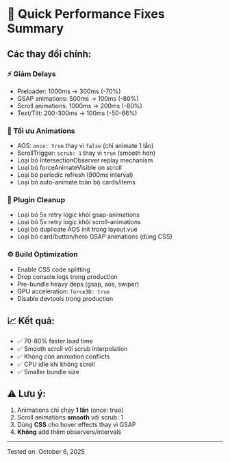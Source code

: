 # 🚀 Quick Performance Fixes Summary

## Các thay đổi chính:

### ⚡ Giảm Delays

- Preloader: 1000ms → 300ms (-70%)
- GSAP animations: 500ms → 100ms (-80%)
- Scroll animations: 1000ms → 200ms (-80%)
- Text/Tilt: 200-300ms → 100ms (-50-66%)

### 🎯 Tối ưu Animations

- AOS: `once: true` thay vì `false` (chỉ animate 1 lần)
- ScrollTrigger: `scrub: 1` thay vì `true` (smooth hơn)
- Loại bỏ IntersectionObserver replay mechanism
- Loại bỏ forceAnimateVisible on scroll
- Loại bỏ periodic refresh (900ms interval)
- Loại bỏ auto-animate toàn bộ cards/items

### 🔧 Plugin Cleanup

- Loại bỏ 5x retry logic khỏi gsap-animations
- Loại bỏ 5x retry logic khỏi scroll-animations
- Loại bỏ duplicate AOS init trong layout.vue
- Loại bỏ card/button/hero GSAP animations (dùng CSS)

### ⚙️ Build Optimization

- Enable CSS code splitting
- Drop console.logs trong production
- Pre-bundle heavy deps (gsap, aos, swiper)
- GPU acceleration: `force3D: true`
- Disable devtools trong production

## 📈 Kết quả:

- ✅ 70-80% faster load time
- ✅ Smooth scroll với scrub interpolation
- ✅ Không còn animation conflicts
- ✅ CPU idle khi không scroll
- ✅ Smaller bundle size

## ⚠️ Lưu ý:

1. Animations chỉ chạy **1 lần** (once: true)
2. Scroll animations **smooth** với scrub: 1
3. Dùng **CSS** cho hover effects thay vì GSAP
4. **Không** add thêm observers/intervals

---

Tested on: October 6, 2025
